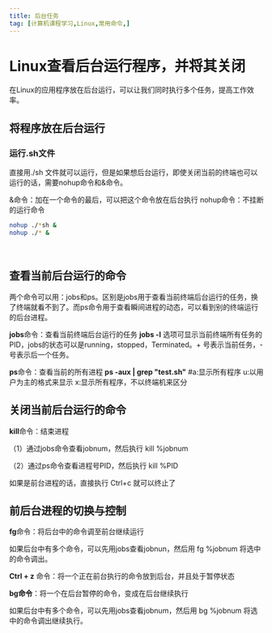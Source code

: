 ```yaml
---
title: 后台任务
tag: [计算机课程学习,Linux,常用命令,]
---
```

# Linux查看后台运行程序，并将其关闭


在Linux的应用程序放在后台运行，可以让我们同时执行多个任务，提高工作效率。

## 将程序放在后台运行
### 运行.sh文件
直接用./sh 文件就可以运行，但是如果想后台运行，即使关闭当前的终端也可以运行的话，需要nohup命令和&命令。

&命令：加在一个命令的最后，可以把这个命令放在后台执行
nohup命令：不挂断的运行命令

  ```sh
  nohup ./*sh &
  nohup ./* &
  ```

​      

## 查看当前后台运行的命令
两个命令可以用：jobs和ps。区别是jobs用于查看当前终端后台运行的任务，换了终端就看不到了。而ps命令用于查看瞬间进程的动态，可以看到别的终端运行的后台进程。

**jobs**命令：查看当前终端后台运行的任务
**jobs -l**  选项可显示当前终端所有任务的PID，jobs的状态可以是running，stopped，Terminated。+ 号表示当前任务，- 号表示后一个任务。

**ps**命令：查看当前的所有进程
**ps -aux | grep "test.sh"**    #a:显示所有程序  u:以用户为主的格式来显示   x:显示所有程序，不以终端机来区分

## 关闭当前后台运行的命令
**kill**命令：结束进程

（1）通过jobs命令查看jobnum，然后执行   kill %jobnum

（2）通过ps命令查看进程号PID，然后执行  kill %PID

如果是前台进程的话，直接执行 Ctrl+c 就可以终止了

## 前后台进程的切换与控制
**fg**命令：将后台中的命令调至前台继续运行

 如果后台中有多个命令，可以先用jobs查看jobnun，然后用 fg %jobnum 将选中的命令调出。

**Ctrl + z** 命令：将一个正在前台执行的命令放到后台，并且处于暂停状态

**bg命令**：将一个在后台暂停的命令，变成在后台继续执行

   如果后台中有多个命令，可以先用jobs查看jobnum，然后用 bg %jobnum 将选中的命令调出继续执行。
